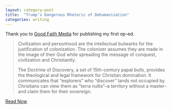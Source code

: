 ```yaml
---
layout: category-post
title:  "Trump’s Dangerous Rhetoric of Dehumanization"
categories: writing
---
```

Thank you to [Good Faith Media](https://goodfaithmedia.org/) for publishing my first op-ed.

<blockquote>Civilization and personhood are the intellectual bulwarks for the justification of colonization. The colonizer assumes they are made in the image of their God while spreading the message of conquest, civilization and Christianity.

The Doctrine of Discovery, a set of 15th-century papal bulls, provides the theological and legal framework for Christian domination. It communicates that “explorers” who “discover” lands not occupied by Christians can view them as “terra nullis”–a territory without a master–and claim them for their sovereign.</blockquote>

[Read Now](https://goodfaithmedia.org/432273-2/)
